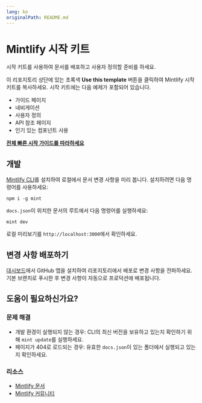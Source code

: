 ```yaml
---
lang: ko
originalPath: README.md
---
```

# Mintlify 시작 키트

시작 키트를 사용하여 문서를 배포하고 사용자 정의할 준비를 하세요.

이 리포지토리 상단에 있는 초록색 **Use this template** 버튼을 클릭하여 Mintlify 시작 키트를 복사하세요. 시작 키트에는 다음 예제가 포함되어 있습니다.

- 가이드 페이지
- 네비게이션
- 사용자 정의
- API 참조 페이지
- 인기 있는 컴포넌트 사용

**[전체 빠른 시작 가이드를 따라하세요](https://starter.mintlify.com/quickstart)**

## 개발

[Mintlify CLI](https://www.npmjs.com/package/mint)를 설치하여 로컬에서 문서 변경 사항을 미리 봅니다. 설치하려면 다음 명령어를 사용하세요:

```
npm i -g mint
```

`docs.json`이 위치한 문서의 루트에서 다음 명령어를 실행하세요:

```
mint dev
```

로컬 미리보기를 `http://localhost:3000`에서 확인하세요.

## 변경 사항 배포하기

[대시보드](https://dashboard.mintlify.com/settings/organization/github-app)에서 GitHub 앱을 설치하여 리포지토리에서 배포로 변경 사항을 전파하세요. 기본 브랜치로 푸시한 후 변경 사항이 자동으로 프로덕션에 배포됩니다.

## 도움이 필요하신가요?

### 문제 해결

- 개발 환경이 실행되지 않는 경우: CLI의 최신 버전을 보유하고 있는지 확인하기 위해 `mint update`를 실행하세요.
- 페이지가 404로 로드되는 경우: 유효한 `docs.json`이 있는 폴더에서 실행되고 있는지 확인하세요.

### 리소스

- [Mintlify 문서](https://mintlify.com/docs)
- [Mintlify 커뮤니티](https://mintlify.com/community)
